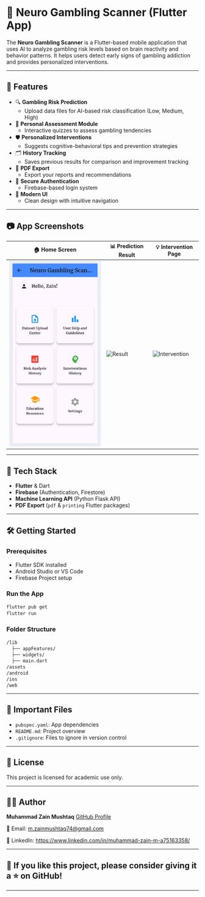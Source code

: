 
# 🧠 Neuro Gambling Scanner (Flutter App)

The **Neuro Gambling Scanner** is a Flutter-based mobile application that uses AI to analyze gambling risk levels based on brain reactivity and behavior patterns. It helps users detect early signs of gambling addiction and provides personalized interventions.

---

## 🚀 Features

- 🔍 **Gambling Risk Prediction**
  - Upload data files for AI-based risk classification (Low, Medium, High)
- 🧠 **Personal Assessment Module**
  - Interactive quizzes to assess gambling tendencies
- 🛡️ **Personalized Interventions**
  - Suggests cognitive-behavioral tips and prevention strategies
- 🗂️ **History Tracking**
  - Saves previous results for comparison and improvement tracking
- 📄 **PDF Export**
  - Export your reports and recommendations
- 🔐 **Secure Authentication**
  - Firebase-based login system
- 🎨 **Modern UI**
  - Clean design with intuitive navigation

---


## 📷 App Screenshots

| 🏠 Home Screen | 📊 Prediction Result | 💡 Intervention Page |
|----------------|----------------------|-----------------------|
| ![Home](https://github.com/M-Z-5474/Neuro_Gambling_Scanner/blob/main/assets/screenshots/5.home.png?raw=true) | ![Result](https://github.com/M-Z-5474/Neuro_Gambling_Scanner/tree/main/assets/screenshots/result.png?raw=true) | ![Intervention](https://github.com/M-Z-5474/Neuro_Gambling_Scanner/tree/main/assets/screenshots/intervention.png?raw=true) |


---

## 🔧 Tech Stack

- **Flutter** & Dart
- **Firebase** (Authentication, Firestore)
- **Machine Learning API** (Python Flask API)
- **PDF Export** (`pdf` & `printing` Flutter packages)

---

## 🛠️ Getting Started

### Prerequisites
- Flutter SDK installed
- Android Studio or VS Code
- Firebase Project setup

### Run the App

```bash
flutter pub get
flutter run
````

### Folder Structure

```
/lib
  ├── appFeatures/
  ├── widgets/
  ├── main.dart
/assets
/android
/ios
/web 
```

---

## 📁 Important Files

* `pubspec.yaml`: App dependencies
* `README.md`: Project overview
* `.gitignore`: Files to ignore in version control

---

## 📜 License

This project is licensed for academic use only.

---

## 🙋‍♂️ Author

**Muhammad Zain Mushtaq**
[GitHub Profile](https://github.com/M-Z-5474)

📧 Email: m.zainmushtaq74@gmail.com

🔗 LinkedIn: https://www.linkedin.com/in/muhammad-zain-m-a75163358/

---

## 🌟 If you like this project, please consider giving it a ⭐ on GitHub!
---
